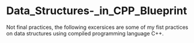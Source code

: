 # Data_Structures-_in_CPP_Blueprint
Not final practices, the following excersices are some of my fist practices on data structures using compiled programming language C++.

